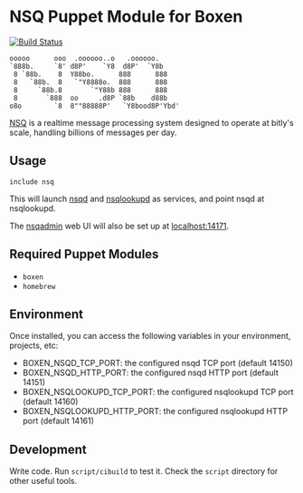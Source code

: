 # NSQ Puppet Module for Boxen

[![Build Status](https://travis-ci.org/boxen/puppet-nsq.png)](https://travis-ci.org/boxen/puppet-nsq)

```
ooooo      ooo  .oooooo..o   .oooooo.
`888b.     `8' d8P'    `Y8  d8P'  `Y8b
 8 `88b.    8  Y88bo.      888      888
 8   `88b.  8   `"Y8888o.  888      888
 8     `88b.8       `"Y88b 888      888
 8       `888  oo     .d8P `88b    d88b
o8o        `8  8""88888P'   `Y8bood8P'Ybd'
```

[NSQ](https://github.com/bitly/nsq) is a realtime message processing system designed to operate at bitly's scale, handling billions of messages per day.

## Usage

```puppet
include nsq
```

This will launch [nsqd](https://github.com/bitly/nsq/blob/master/nsqd/README.md) and [nsqlookupd](https://github.com/bitly/nsq/blob/master/nsqlookupd/README.md) as services, and point nsqd at nsqlookupd.

The [nsqadmin](https://github.com/bitly/nsq/blob/master/nsqadmin/README.md) web UI will also be set up at [localhost:14171](http://localhost:14171/).

## Required Puppet Modules

* `boxen`
* `homebrew`

## Environment

Once installed, you can access the following variables in your environment, projects, etc:

* BOXEN_NSQD_TCP_PORT: the configured nsqd TCP port (default 14150)
* BOXEN_NSQD_HTTP_PORT: the configured nsqd HTTP port (default 14151)
* BOXEN_NSQLOOKUPD_TCP_PORT: the configured nsqlookupd TCP port (default 14160)
* BOXEN_NSQLOOKUPD_HTTP_PORT: the configured nsqlookupd HTTP port (default 14161)

## Development

Write code. Run `script/cibuild` to test it. Check the `script`
directory for other useful tools.
